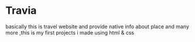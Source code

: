 # Travia
basically this is travel website and provide native info about place and many more ,this is my first projects i made using html &amp; css
